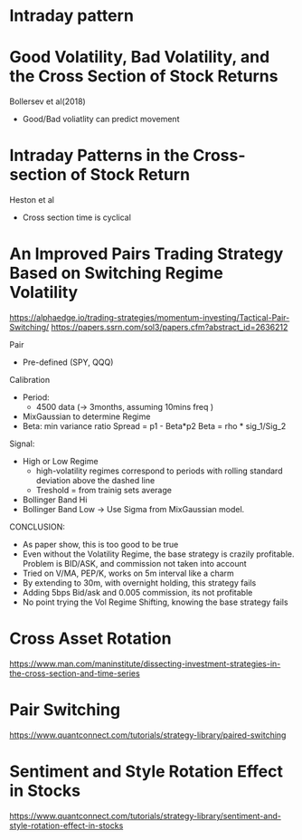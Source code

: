 
# Intraday pattern


# Good Volatility, Bad Volatility, and the Cross Section of Stock Returns
Bollersev et al(2018)
- Good/Bad voliatlity can predict movement

# Intraday Patterns in the Cross-section of Stock Return
Heston et al
- Cross section time is cyclical

# An Improved Pairs Trading Strategy Based on Switching Regime Volatility
https://alphaedge.io/trading-strategies/momentum-investing/Tactical-Pair-Switching/
https://papers.ssrn.com/sol3/papers.cfm?abstract_id=2636212

Pair 
- Pre-defined (SPY, QQQ)

Calibration
- Period:	
	- 4500 data (-> 3months, assuming 10mins freq )
- MixGaussian to determine Regime 
- Beta: min variance ratio
	Spread = p1 - Beta*p2
	Beta = rho * sig_1/Sig_2

Signal:
- High or Low Regime
	- high-volatility regimes correspond to periods with rolling standard deviation above
	the dashed line
	- Treshold = from trainig sets average
- Bollinger Band Hi
- Bollinger Band Low
	-> Use Sigma from MixGaussian model.


CONCLUSION:
- As paper show, this is too good to be true
- Even without the Volatility Regime, the base strategy is crazily profitable. Problem is BID/ASK, and commission not taken into account
- Tried on V/MA, PEP/K, works on 5m interval like a charm
- By extending to 30m, with overnight holding, this strategy fails
- Adding 5bps Bid/ask and 0.005 commission, its not profitable
- No point trying the Vol Regime Shifting, knowing the base strategy fails



# Cross Asset Rotation
https://www.man.com/maninstitute/dissecting-investment-strategies-in-the-cross-section-and-time-series

# Pair Switching
https://www.quantconnect.com/tutorials/strategy-library/paired-switching

# Sentiment and Style Rotation Effect in Stocks
https://www.quantconnect.com/tutorials/strategy-library/sentiment-and-style-rotation-effect-in-stocks


